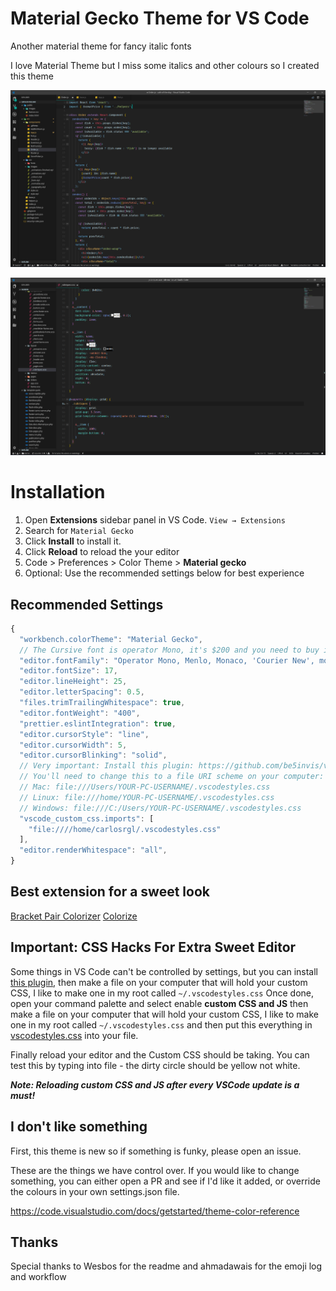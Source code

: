 # Material Gecko Theme for VS Code

Another material theme for fancy italic fonts

I love Material Theme but I miss some italics and other colours so I created this theme

![Preview](https://raw.githubusercontent.com/CarlosRGL/material-gecko-vscode/master/images/gecko1.png)

![Preview](https://raw.githubusercontent.com/CarlosRGL/material-gecko-vscode/master/images/gecko2.png)

# Installation

1. Open **Extensions** sidebar panel in VS Code. `View → Extensions`
2. Search for `Material Gecko`
3. Click **Install** to install it.
4. Click **Reload** to reload the your editor
5. Code > Preferences > Color Theme > **Material gecko**
6. Optional: Use the recommended settings below for best experience

## Recommended Settings

```js
{
  "workbench.colorTheme": "Material Gecko",
  // The Cursive font is operator Mono, it's $200 and you need to buy it to get the cursive (dank mono is cheaper also)
  "editor.fontFamily": "Operator Mono, Menlo, Monaco, 'Courier New', monospace",
  "editor.fontSize": 17,
  "editor.lineHeight": 25,
  "editor.letterSpacing": 0.5,
  "files.trimTrailingWhitespace": true,
  "editor.fontWeight": "400",
  "prettier.eslintIntegration": true,
  "editor.cursorStyle": "line",
  "editor.cursorWidth": 5,
  "editor.cursorBlinking": "solid",
  // Very important: Install this plugin: https://github.com/be5invis/vscode-custom-css
  // You'll need to change this to a file URI scheme on your computer: https://en.wikipedia.org/wiki/File_URI_scheme
  // Mac: file:///Users/YOUR-PC-USERNAME/.vscodestyles.css
  // Linux: file:///home/YOUR-PC-USERNAME/.vscodestyles.css
  // Windows: file:///C:/Users/YOUR-PC-USERNAME/.vscodestyles.css
  "vscode_custom_css.imports": [
    "file:////home/carlosrgl/.vscodestyles.css"
  ],
  "editor.renderWhitespace": "all",
}
```

## Best extension for a sweet look

[Bracket Pair Colorizer](https://marketplace.visualstudio.com/items?itemName=CoenraadS.bracket-pair-colorizer)
[Colorize](https://marketplace.visualstudio.com/items?itemName=kamikillerto.vscode-colorize)

## Important: CSS Hacks For Extra Sweet Editor

Some things in VS Code can't be controlled by settings, but you can install [this plugin](https://github.com/be5invis/vscode-custom-css), then make a file on your computer that will hold your custom CSS, I like to make one in my root called `~/.vscodestyles.css`
Once done, open your command palette and select enable **custom CSS and JS** then make a file on your computer that will hold your custom CSS, I like to make one in my root called `~/.vscodestyles.css` and then put this everything in [vscodestyles.css](./vscodestyles.css) into your file.

Finally reload your editor and the Custom CSS should be taking. You can test this by typing into file - the dirty circle should be yellow not white.

**_Note: Reloading custom CSS and JS after every VSCode update is a must!_**

## I don't like something

First, this theme is new so if something is funky, please open an issue.

These are the things we have control over. If you would like to change something, you can either open a PR and see if I'd like it added, or override the colours in your own settings.json file.

https://code.visualstudio.com/docs/getstarted/theme-color-reference

## Thanks

Special thanks to Wesbos for the readme and ahmadawais for the emoji log and workflow
